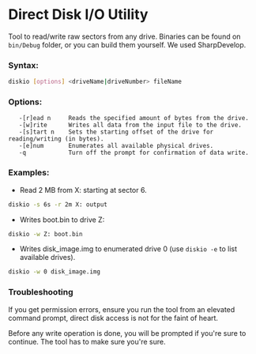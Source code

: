 # Direct Disk I/O Utility

Tool to read/write raw sectors from any drive. Binaries can be found on `bin/Debug` folder, or you can build them yourself. We used SharpDevelop.

### Syntax:
```sh
diskio [options] <driveName|driveNumber> fileName
```

### Options:
```
   -[r]ead n     Reads the specified amount of bytes from the drive.
   -[w]rite      Writes all data from the input file to the drive.
   -[s]tart n    Sets the starting offset of the drive for reading/writing (in bytes).
   -[e]num       Enumerates all available physical drives.
   -q            Turn off the prompt for confirmation of data write.
```

### Examples:

- Read 2 MB from X: starting at sector 6.
```sh
diskio -s 6s -r 2m X: output
```

- Writes boot.bin to drive Z:
```sh
diskio -w Z: boot.bin
```

- Writes disk_image.img to enumerated drive 0 (use `diskio -e` to list available drives).
```sh
diskio -w 0 disk_image.img
```

### Troubleshooting

If you get permission errors, ensure you run the tool from an elevated command prompt, direct disk access is not for the faint of heart.

Before any write operation is done, you will be prompted if you're sure to continue. The tool has to make sure you're sure.

